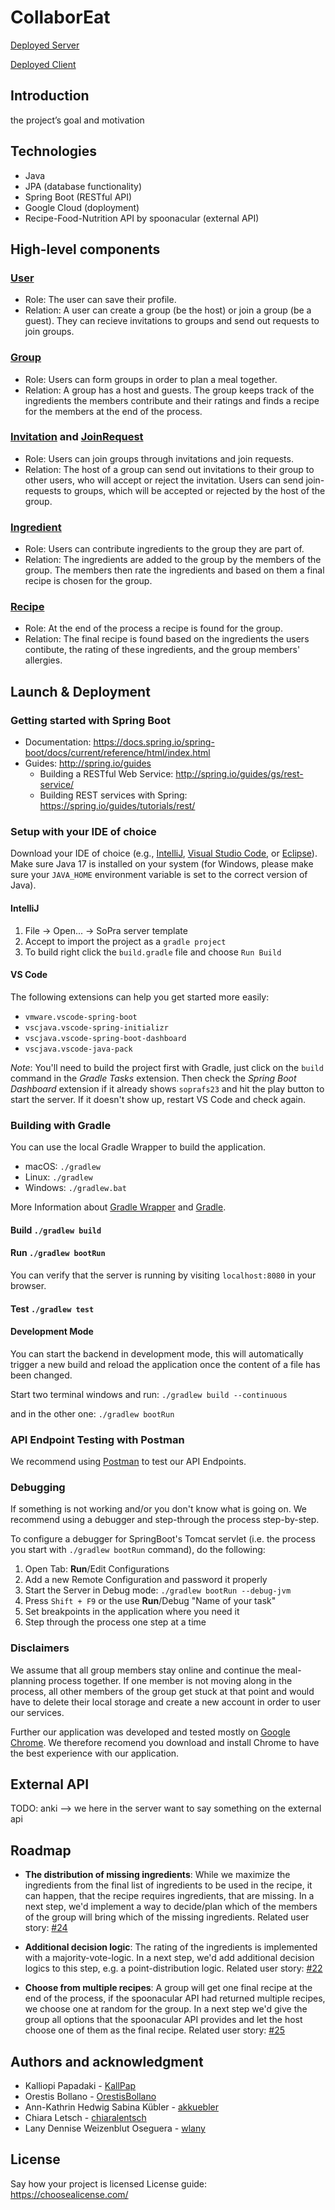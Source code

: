 # CollaborEat

[Deployed Server](https://sopra-fs23-group-03-server.oa.r.appspot.com/)

[Deployed Client](https://sopra-fs23-group-03-client.oa.r.appspot.com/)

## Introduction
the project’s goal and motivation

## Technologies
- Java
- JPA (database functionality)
- Spring Boot (RESTful API)
- Google Cloud (doployment)
- Recipe-Food-Nutrition API by spoonacular (external API)

## High-level components

### [User](https://github.com/sopra-fs23-group-03/sopra-fs23-group-03-server/blob/main/src/main/java/ch/uzh/ifi/hase/soprafs23/entity/User.java)
- Role: The user can save their profile.
- Relation: A user can create a group (be the host) or join a group (be a guest). They can recieve invitations to groups and send out requests to join groups.

### [Group](https://github.com/sopra-fs23-group-03/sopra-fs23-group-03-server/blob/main/src/main/java/ch/uzh/ifi/hase/soprafs23/entity/Group.java)
- Role: Users can form groups in order to plan a meal together.
- Relation: A group has a host and guests. The group keeps track of the ingredients the members contribute and their ratings and finds a recipe for the members at the end of the process.

### [Invitation](https://github.com/sopra-fs23-group-03/sopra-fs23-group-03-server/blob/main/src/main/java/ch/uzh/ifi/hase/soprafs23/entity/Invitation.java) and [JoinRequest](https://github.com/sopra-fs23-group-03/sopra-fs23-group-03-server/blob/main/src/main/java/ch/uzh/ifi/hase/soprafs23/entity/JoinRequest.java)
- Role: Users can join groups through invitations and join requests.
- Relation: The host of a group can send out invitations to their group to other users, who will accept or reject the invitation. Users can send join-requests to groups, which will be accepted or rejected by the host of the group.

### [Ingredient](https://github.com/sopra-fs23-group-03/sopra-fs23-group-03-server/blob/main/src/main/java/ch/uzh/ifi/hase/soprafs23/entity/Ingredient.java)
- Role: Users can contribute ingredients to the group they are part of.
- Relation: The ingredients are added to the group by the members of the group. The members then rate the ingredients and based on them a final recipe is chosen for the group.

### [Recipe](https://github.com/sopra-fs23-group-03/sopra-fs23-group-03-server/blob/main/src/main/java/ch/uzh/ifi/hase/soprafs23/SpooncularAPI/Recipe.java)
- Role: At the end of the process a recipe is found for the group.
- Relation: The final recipe is found based on the ingredients the users contibute, the rating of these ingredients, and the group members' allergies.

## Launch & Deployment

### Getting started with Spring Boot
-   Documentation: https://docs.spring.io/spring-boot/docs/current/reference/html/index.html
-   Guides: http://spring.io/guides
    -   Building a RESTful Web Service: http://spring.io/guides/gs/rest-service/
    -   Building REST services with Spring: https://spring.io/guides/tutorials/rest/

### Setup with your IDE of choice
Download your IDE of choice (e.g., [IntelliJ](https://www.jetbrains.com/idea/download/), [Visual Studio Code](https://code.visualstudio.com/), or [Eclipse](http://www.eclipse.org/downloads/)). Make sure Java 17 is installed on your system (for Windows, please make sure your `JAVA_HOME` environment variable is set to the correct version of Java).

#### **IntelliJ**
1. File -> Open... -> SoPra server template
2. Accept to import the project as a `gradle project`
3. To build right click the `build.gradle` file and choose `Run Build`

#### **VS Code**
The following extensions can help you get started more easily:
-   `vmware.vscode-spring-boot`
-   `vscjava.vscode-spring-initializr`
-   `vscjava.vscode-spring-boot-dashboard`
-   `vscjava.vscode-java-pack`

*Note*: You'll need to build the project first with Gradle, just click on the `build` command in the _Gradle Tasks_ extension. Then check the _Spring Boot Dashboard_ extension if it already shows `soprafs23` and hit the play button to start the server. If it doesn't show up, restart VS Code and check again.

### Building with Gradle
You can use the local Gradle Wrapper to build the application.
-   macOS: `./gradlew`
-   Linux: `./gradlew`
-   Windows: `./gradlew.bat`

More Information about [Gradle Wrapper](https://docs.gradle.org/current/userguide/gradle_wrapper.html) and [Gradle](https://gradle.org/docs/).

#### **Build** `./gradlew build`

#### **Run** `./gradlew bootRun`
You can verify that the server is running by visiting `localhost:8080` in your browser.

#### **Test** `./gradlew test`

#### **Development Mode**
You can start the backend in development mode, this will automatically trigger a new build and reload the application once the content of a file has been changed.

Start two terminal windows and run: `./gradlew build --continuous`

and in the other one: `./gradlew bootRun`

### API Endpoint Testing with Postman
We recommend using [Postman](https://www.getpostman.com) to test our API Endpoints.

### Debugging
If something is not working and/or you don't know what is going on. We recommend using a debugger and step-through the process step-by-step.

To configure a debugger for SpringBoot's Tomcat servlet (i.e. the process you start with `./gradlew bootRun` command), do the following:

1. Open Tab: **Run**/Edit Configurations
2. Add a new Remote Configuration and password it properly
3. Start the Server in Debug mode: `./gradlew bootRun --debug-jvm`
4. Press `Shift + F9` or the use **Run**/Debug "Name of your task"
5. Set breakpoints in the application where you need it
6. Step through the process one step at a time

### Disclaimers
We assume that all group members stay online and continue the meal-planning process together. If one member is not moving along in the process, all other members of the group get stuck at that point and would have to delete their local storage and create a new account in order to user our services.

Further our application was developed and tested mostly on [Google Chrome](https://www.google.com/chrome/). We therefore recomend you download and install Chrome to have the best experience with our application.

## External API
TODO: anki
--> we here in the server want to say something on the external api

## Roadmap

- **The distribution of missing ingredients**: While we maximize the ingredients from the final list of ingredients to be used in the recipe, it can happen, that the recipe requires ingredients, that are missing. In a next step, we'd implement a way to decide/plan which of the members of the group will bring which of the missing ingredients. Related user story: [#24](https://github.com/sopra-fs23-group-03/sopra-fs23-group-03-server/issues/24)

- **Additional decision logic**: The rating of the ingredients is implemented with a majority-vote-logic. In a next step, we'd add additional decision logics to this step, e.g. a point-distribution logic. Related user story: [#22](https://github.com/sopra-fs23-group-03/sopra-fs23-group-03-server/issues/22)

- **Choose from multiple recipes**: A group will get one final recipe at the end of the process, if the spoonacular API had returned multiple recipes, we choose one at random for the group. In a next step we'd give the group all options that the spoonacular API provides and let the host choose one of them as the final recipe. Related user story: [#25](https://github.com/sopra-fs23-group-03/sopra-fs23-group-03-server/issues/25)


## Authors and acknowledgment
- Kalliopi Papadaki - [KallPap](https://github.com/KallPap)
- Orestis Bollano - [OrestisBollano](https://github.com/OrestisBollano)
- Ann-Kathrin Hedwig Sabina Kübler - [akkuebler](https://github.com/akkuebler)
- Chiara Letsch - [chiaralentsch](https://github.com/chiaralentsch)
- Lany Dennise Weizenblut Oseguera - [wlany](https://github.com/wlany)

## License
Say how your project is licensed
License guide: https://choosealicense.com/


